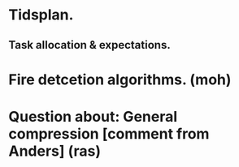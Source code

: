 
# Tidsplan.

## Task allocation & expectations.
# Fire detcetion algorithms. (moh)
# Question about: General compression [comment from Anders] (ras)
